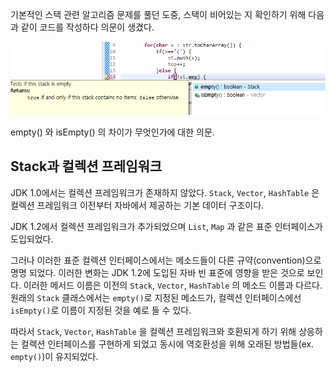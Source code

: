 기본적인 스택 관련 알고리즘 문제를 풀던 도중, 스택이 비어있는 지 확인하기 위해 다음과 같이 코드를 작성하다 의문이 생겼다.

![3](../img/3.png)

empty() 와 isEmpty() 의 차이가 무엇인가에 대한 의문.

## Stack과 컬렉션 프레임워크
JDK 1.0에서는 컬렉션 프레임워크가 존재하지 않았다. `Stack`, `Vector`, `HashTable` 은 컬렉션 프레임워크 이전부터 자바에서 제공하는 기본 데이터 구조이다.

JDK 1.2에서 컬렉션 프레임워크가 추가되었으며 `List`, `Map` 과 같은 표준 인터페이스가 도입되었다.

그러나 이러한 표준 컬렉션 인터페이스에서는 메소드들이 다른 규약(convention)으로 명명 되었다. 이러한 변화는 JDK 1.2에 도입된 자바 빈 표준에 영향을 받은 것으로 보인다. 이러한 메서드 이름은 이전의 `Stack`, `Vector`, `HashTable` 의 메소드 이름과 다르다. 원래의 `Stack` 클래스에서는 `empty()`로 지정된 메소드가, 컬렉션 인터페이스에선 `isEmpty()`로 이름이 지정된 것을 예로 들 수 있다.

따라서 `Stack`, `Vector`, `HashTable` 을 컬렉션 프레임워크와 호환되게 하기 위해 상응하는 컬렉션 인터페이스를 구현하게 되었고 동시에 역호환성을 위해 오래된 방법들(ex. `empty()`)이 유지되었다.